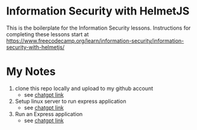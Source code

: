 # Information Security with HelmetJS

This is the boilerplate for the Information Security lessons. Instructions for completing these lessons start at https://www.freecodecamp.org/learn/information-security/information-security-with-helmetjs/

# My Notes

1. clone this repo locally and upload to my github account
   * see [chatgpt link](https://chatgpt.com/share/0e8ac00c-f34c-4e63-b47a-494ba895fb9f)
2. Setup linux server to run express application
   * see [chatgpt link](https://chatgpt.com/share/277615ec-0def-47e8-a6c6-6e7da6eccfb9)
3. Run an Express application
   * see [chatgpt link](https://chatgpt.com/share/2a1be2b2-29bb-4bd2-9ac3-56bb0c496376)
